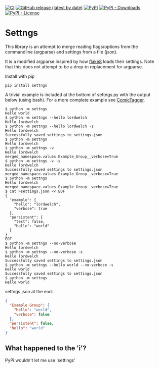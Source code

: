 [![CI](https://github.com/lordwelch/settngs/actions/workflows/build.yaml/badge.svg?branch=main&event=push)](https://github.com/lordwelch/settngs/actions/workflows/build.yaml)
[![GitHub release (latest by date)](https://img.shields.io/github/downloads/lordwelch/settngs/latest/total)](https://github.com/lordwelch/settngs/releases/latest)
[![PyPI](https://img.shields.io/pypi/v/settngs)](https://pypi.org/project/settngs/)
[![PyPI - Downloads](https://img.shields.io/pypi/dm/settngs)](https://pypistats.org/packages/settngs)
[![PyPI - License](https://img.shields.io/pypi/l/settngs)](https://opensource.org/licenses/MIT)

# Settngs

This library is an attempt to merge reading flags/options from the commandline (argparse) and settings from a file (json).

It is a modified argparse inspired by how [flake8] loads their settings. Note that this does not attempt to be a drop-in replacement for argparse.

Install with pip
```console
pip install settngs
```


A trivial example is included at the bottom of settngs.py with the output below (using bash). For a more complete example see [ComicTagger].
```console
$ python -m settngs
Hello world
$ python -m settngs --hello lordwelch
Hello lordwelch
$ python -m settngs --hello lordwelch -s
Hello lordwelch
Successfully saved settings to settings.json
$ python -m settngs
Hello lordwelch
$ python -m settngs -v
Hello lordwelch
merged_namespace.values.Example_Group__verbose=True
$ python -m settngs -v -s
Hello lordwelch
Successfully saved settings to settings.json
merged_namespace.values.Example_Group__verbose=True
$ python -m settngs
Hello lordwelch
merged_namespace.values.Example_Group__verbose=True
$ cat >settings.json << EOF
{
  "example": {
    "hello": "lordwelch",
    "verbose": true
  },
  "persistent": {
    "test": false,
    "hello": "world"
  }
}
EOF
$ python -m settngs --no-verbose
Hello lordwelch
$ python -m settngs --no-verbose -s
Hello lordwelch
Successfully saved settings to settings.json
$ python -m settngs --hello world --no-verbose -s
Hello world
Successfully saved settings to settings.json
$ python -m settngs
Hello world
```

settngs.json at the end:
```json
{
  "Example Group": {
    "hello": "world",
    "verbose": false
  },
  "persistent": false,
  "hello": "world"
}
```

## What happened to the 'i'?
PyPi wouldn't let me use 'settings'

[flake8]: https://github.com/PyCQA/flake8
[ComicTagger]: https://github.com/comictagger/comictagger
